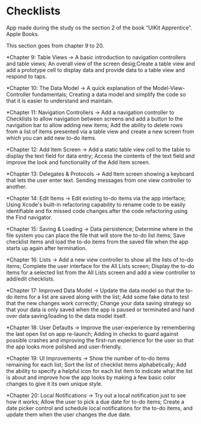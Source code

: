 # Checklists
App made during the study os the section 2 of the book “UIKit Apprentice”. Apple Books.
 
This section goes from chapter 9 to 20.

*Chapter 9: Table Views -> A basic introduction to navigation controllers and table views; An overall view of the screen desig;Create a table view and add a prototype cell to display data and provide data to a table view and respond to taps.

*Chapter 10: The Data Model -> A quick explanation of the Model-View-Controller fundamentals; Creating a data model and simplify the code so that it is easier to understand and maintain.

*Chapter 11: Navigation Controllers -> Add a navigation controller to Checklists to allow navigation between screens and add a button to the navigation bar to allow adding new items; Add the ability to delete rows from a list of items presented via a table view and create a new screen from which you can add new to-do items.

*Chapter 12: Add Item Screen -> Add a static table view cell to the table to display the text field for data entry; Access the contents of the text field and improve the look and functionality of the Add Item screen.

*Chapter 13: Delegates & Protocols -> Add Item screen showing a keyboard that lets the user enter text. Sending messages from one view controller to another.

*Chapter 14: Edit Items -> Edit existing to-do items via the app interface; Using Xcode's built-in refactoring capability to rename code to be easily identifiable and fix missed code changes after the code refactoring using the Find navigator.

*Chapter 15: Saving & Loading -> Data persistence; Determine where in the file system you can place the file that will store the to-do list items; Save checklist items and load the to-do items from the saved file when the app starts up again after termination.

*Chapter 16: Lists -> Add a new view controller to show all the lists of to-do items; Complete the user interface for the All Lists screen; Display the to-do items for a selected list from the All Lists screen and add a view controller to add/edit checklists.

*Chapter 17: Improved Data Model -> Update the data model so that the to-do items for a list are saved along with the list; Add some fake data to test that the new changes work correctly; Change your data saving strategy so that your data is only saved when the app is paused or terminated and hand over data saving/loading to the data model itself.

*Chapter 18: User Defaults -> Improve the user-experience by remembering the last open list on app re-launch; Adding in checks to guard against possible crashes and improving the first-run experience for the user so that the app looks more polished and user-friendly.

*Chapter 19: UI Improvements -> Show the number of to-do items remaining for each list; Sort the list of checklist items alphabetically; Add the ability to specify a helpful icon for each list item to indicate what the list is about and improve how the app looks by making a few basic color changes to give it its own unique style.

*Chapter 20: Local Notifications -> Try out a local notification just to see how it works; Allow the user to pick a due date for to-do items; Create a date picker control and schedule local notifications for the to-do items, and update them when the user changes the due date.



